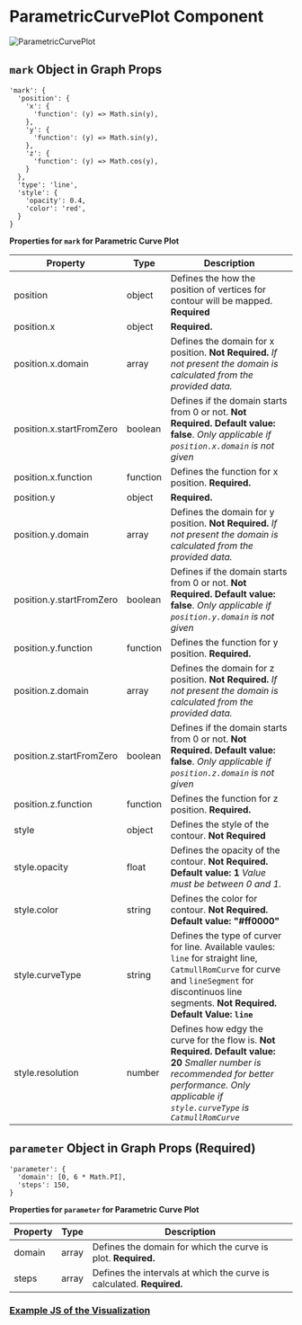 # ParametricCurvePlot Component

![ParametricCurvePlot](../../imgs/ParametricCurvePlot.png)

## `mark` Object in Graph Props

```
'mark': {
  'position': {
    'x': {
      'function': (y) => Math.sin(y),
    },
    'y': {
      'function': (y) => Math.sin(y),
    },
    'z': {
      'function': (y) => Math.cos(y),
    }
  },
  'type': 'line',
  'style': {
    'opacity': 0.4,
    'color': 'red',
  }
}
```

**Properties for `mark` for Parametric Curve Plot**

| Property                 | Type     | Description                                                                                                                                                                                            |
| ------------------------ | -------- | ------------------------------------------------------------------------------------------------------------------------------------------------------------------------------------------------------ |
| position                 | object   | Defines the how the position of vertices for contour will be mapped. **Required**                                                                                                                      |
| position.x               | object   | **Required.**                                                                                                                                                                                          |
| position.x.domain        | array    | Defines the domain for x position. **Not Required.** _If not present the domain is calculated from the provided data._                                                                                 |
| position.x.startFromZero | boolean  | Defines if the domain starts from 0 or not. **Not Required. Default value: false**. _Only applicable if `position.x.domain` is not given_                                                              |
| position.x.function      | function | Defines the function for x position. **Required.**                                                                                                                                                     |
| position.y               | object   | **Required.**                                                                                                                                                                                          |
| position.y.domain        | array    | Defines the domain for y position. **Not Required.** _If not present the domain is calculated from the provided data._                                                                                 |
| position.y.startFromZero | boolean  | Defines if the domain starts from 0 or not. **Not Required. Default value: false**. _Only applicable if `position.y.domain` is not given_                                                              |
| position.y.function      | function | Defines the function for y position. **Required.**                                                                                                                                                     |
| position.z.domain        | array    | Defines the domain for z position. **Not Required.** _If not present the domain is calculated from the provided data._                                                                                 |
| position.z.startFromZero | boolean  | Defines if the domain starts from 0 or not. **Not Required. Default value: false**. _Only applicable if `position.z.domain` is not given_                                                              |
| position.z.function      | function | Defines the function for z position. **Required.**                                                                                                                                                     |
| style                    | object   | Defines the style of the contour. **Not Required**                                                                                                                                                     |
| style.opacity            | float    | Defines the opacity of the contour. **Not Required. Default value: 1** _Value must be between 0 and 1._                                                                                                |
| style.color              | string   | Defines the color for contour. **Not Required. Default value: "#ff0000"**                                                                                                                              |
| style.curveType          | string   | Defines the type of curver for line. Available vaules: `line` for straight line, `CatmullRomCurve` for curve and `lineSegment` for discontinuos line segments. **Not Required. Default Value: `line`** |
| style.resolution         | number   | Defines how edgy the curve for the flow is. **Not Required. Default value: 20** _Smaller number is recommended for better performance. Only applicable if `style.curveType` is `CatmullRomCurve`_      |

## `parameter` Object in Graph Props (Required)

```
'parameter': {
  'domain': [0, 6 * Math.PI],
  'steps': 150,
}
```

**Properties for `parameter` for Parametric Curve Plot**

| Property | Type  | Description                                                           |
| -------- | ----- | --------------------------------------------------------------------- |
| domain   | array | Defines the domain for which the curve is plot. **Required.**         |
| steps    | array | Defines the intervals at which the curve is calculated. **Required.** |

### [Example JS of the Visualization](../../examples/Plots/ParametricCurvePlot.js)
